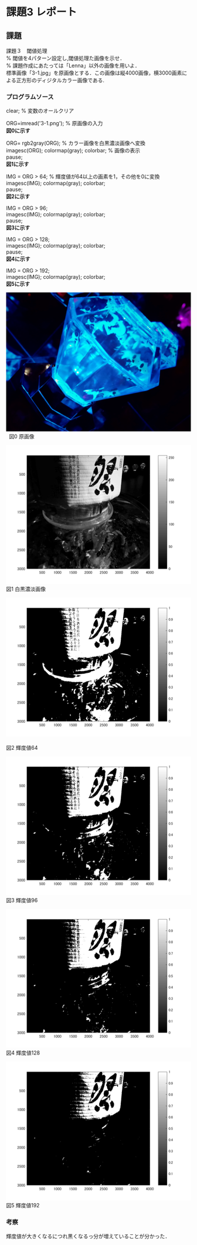 ﻿# 課題3 レポート  


## 課題  
課題３　閾値処理  
% 閾値を4パターン設定し,閾値処理た画像を示せ．  
% 課題作成にあたっては「Lenna」以外の画像を用いよ．  
標準画像「3-1.jpg」を原画像とする．この画像は縦4000画像，横3000画素による正方形のディジタルカラー画像である.　　

### プログラムソース  
clear; % 変数のオールクリア  

ORG=imread('3-1.png'); % 原画像の入力  
**図0に示す**  

ORG= rgb2gray(ORG); % カラー画像を白黒濃淡画像へ変換  
imagesc(ORG); colormap(gray); colorbar; % 画像の表示  
pause;  
**図1に示す**  

IMG = ORG > 64; % 輝度値が64以上の画素を1，その他を0に変換  
imagesc(IMG); colormap(gray); colorbar;  
pause;  
**図2に示す**  

IMG = ORG > 96;  
imagesc(IMG); colormap(gray); colorbar;  
pause;  
**図3に示す**  

IMG = ORG > 128;  
imagesc(IMG); colormap(gray); colorbar;  
pause;  
**図4に示す**  

IMG = ORG > 192;  
imagesc(IMG); colormap(gray); colorbar;  
**図5に示す**  

![原画像](https://github.com/M8I15/MATLAB_program/blob/master/kadai3/3.jpg)  
図0 原画像  

![原画像](https://github.com/M8I15/MATLAB_program/blob/master/kadai3/kadai3-0.png)  
図1 白黒濃淡画像  

![原画像](https://github.com/M8I15/MATLAB_program/blob/master/kadai3/kadai3-1.png)    
図2 輝度値64  

![原画像](https://github.com/M8I15/MATLAB_program/blob/master/kadai3/kadai3-2.png)  
図3 輝度値96  

![原画像](https://github.com/M8I15/MATLAB_program/blob/master/kadai3/kadai3-3.png)  
図4 輝度値128

![原画像](https://github.com/M8I15/MATLAB_program/blob/master/kadai3/kadai3-4.png)  
図5 輝度値192  

### 考察  
輝度値が大きくなるにつれ黒くなるっ分が増えていることが分かった．  
